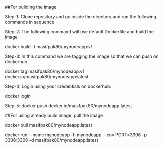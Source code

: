 
##For building the image

Step-1: Clone repository and go inside the directory and run the following commands in sequence

Step-2: The following command will use default Dockerfile and build the image

docker build -t masifpak80/mynodeapp:v1 .

Step-3: In this command we are tagging the image so that we can push on dockerhub

docker tag masifpak80/mynodeapp:v1 docker.io/masifpak80/mynodeapp:latest

Step-4: Login using your credentials on dockerhub.

docker login

Step-5: docker push docker.io/masifpak80/mynodeapp:latest


##For using already build image, pull the image


docker pull masifpak80/mynodeapp:latest

docker run --name mynodeapp -h mynodeapp --env PORT=3306 -p 3306:3306 -d masifpak80/mynodeapp:latest
